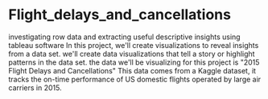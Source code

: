 # Flight_delays_and_cancellations
 investigating row data and extracting useful descriptive insights using tableau software
In this project, we'll create visualizations to reveal insights from a data set. we'll create data visualizations that tell a story or highlight patterns in the data set. the data we'll be visualizing for this project is "2015 Flight Delays and Cancellations" This data comes from a Kaggle dataset, it tracks the on-time performance of US domestic flights operated by large air carriers in 2015.
